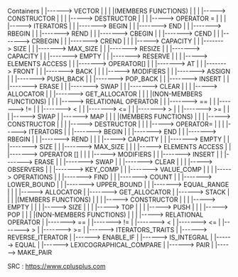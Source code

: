 Containers
    |
    |------> VECTOR
    |           |
    |           |(MEMBERS FUNCTIONS)
    |           |
    |           |-----> CONSTRUCTOR
    |           |
    |           |-----> DESTRUCTOR
    |           |
    |           |-----> OPERATOR =
    |           |
    |           |-----> ITERATORS
    |           |           |-------> BEGIN
    |           |           |-------> END
    |           |           |-------> RBEGIN
    |           |           |-------> REND
    |           |           |-------> CBEGIN
    |           |           |-------> CEND
    |           |           |-------> CRBEGIN
    |           |           |-------> CREND
    |           |
    |           |-----> CAPACITY
    |           |           |-------> SIZE
    |           |           |-------> MAX_SIZE
    |           |           |-------> RESIZE
    |           |           |-------> CAPACITY
    |           |           |-------> EMPTY
    |           |           |-------> RESERVE
    |           |
    |           |-----> ELEMENTS ACCESS
    |           |           |-------> OPERATOR[]
    |           |           |-------> AT
    |           |           |-------> FRONT
    |           |           |-------> BACK
    |           |
    |           |-----> MODIFIERS
    |           |           |-------> ASSIGN
    |           |           |-------> PUSH_BACK
    |           |           |-------> POP_BACK
    |           |           |-------> INSERT
    |           |           |-------> ERASE
    |           |           |-------> SWAP
    |           |           |-------> CLEAR
    |           |
    |           |-----> ALLOCATOR
    |           |           |-------> GET_ALLOCATOR
    |           |
    |           |(NON-MEMBERS FUNCTIONS)
    |           |
    |           |-----> RELATIONAL OPERATOR
    |           |           |-------> ==
    |           |           |-------> !=
    |           |           |-------> <
    |           |           |-------> <=
    |           |           |-------> >
    |           |           |-------> >=
    |           |
    |           |-----> SWAP
    |
    |------> MAP
    |         |
    |         |(MEMBERS FUNCTIONS)
    |         |
    |         |-----> CONSTRUCTOR
    |         |
    |         |-----> DESTRUCTOR
    |         |
    |         |-----> OPERATOR=
    |         |
    |         |-----> ITERATORS
    |         |           |-------> BEGIN
    |         |           |-------> END
    |         |           |-------> RBEGIN
    |         |           |-------> REND
    |         |
    |         |-----> CAPACITY
    |         |           |-------> EMPTY
    |         |           |-------> SIZE
    |         |           |-------> MAX_SIZE
    |         |
    |         |-----> ELEMENTS ACCESS
    |         |           |-------> OPERATOR []
    |         |
    |         |-----> MODIFIERS
    |         |           |-------> INSERT
    |         |           |-------> ERASE
    |         |           |-------> SWAP
    |         |           |-------> CLEAR
    |         |
    |         |-----> OBSERVERS
    |         |           |-------> KEY_COMP
    |         |           |-------> VALUE_COMP
    |         |
    |         |-----> OPERATIONS
    |         |           |-------> FIND
    |         |           |-------> COUNT
    |         |           |-------> LOWER_BOUND
    |         |           |-------> UPPER_BOUND
    |         |           |-------> EQUAL_RANGE
    |         |
    |         |-----> ALLOCATOR
    |                     |-------> GET_ALLOCATOR
    |
    |------> STACK
    |          |
    |          |(MEMBERS FUNCTIONS)
    |          |
    |          |-----> CONSTRUCTOR
    |          |
    |          |-----> EMPTY
    |          |
    |          |-----> SIZE
    |          |
    |          |-----> TOP
    |          |
    |          |-----> PUSH
    |          |
    |          |-----> POP
    |          |
    |          |(NON-MEMBERS FUNCTIONS)
    |          |
    |          |-----> RELATIONAL OPERATOR
    |                      |-------> ==
    |                      |-------> !=
    |                      |-------> <
    |                      |-------> <=
    |                      |-------> >
    |                      |-------> >=
    |
    |------> ITERATORS_TRAITS
    |
    |------> REVERSE_ITERATOR
    |
    |------> ENABLE_IF
    |
    |------> IS_INTEGRAL
    |
    |------> EQUAL
    |
    |------> LEXICOGRAPHICAL_COMPARE
    |
    |------> PAIR
    |
    |------> MAKE_PAIR

SRC : https://www.cplusplus.com
